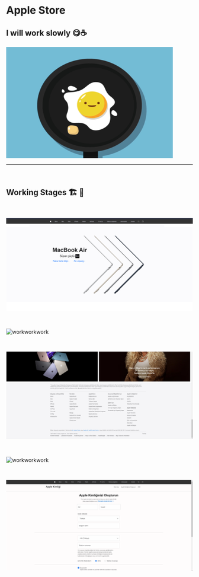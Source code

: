 # Apple Store

## I will work slowly 😋☕

<img src="https://github.com/alikartalonline/Apple-Store/blob/main/assets/loading.gif" width="450" height="300" alt="Loading...">


<br>
<hr>
<br>

## Working Stages 🏗️ 🚧 

<br>

![workworkwork](https://github.com/alikartalonline/Apple-Store/blob/main/assets/chapter1.png)

<br>

![workworkwork](https://github.com/alikartalonline/Apple-Store/blob/main/assets/working1.gif)


<br>

![workworkwork](https://github.com/alikartalonline/Apple-Store/blob/main/assets/footer.png)

<br>

![workworkwork](https://github.com/alikartalonline/Apple-Store/blob/main/assets/working2.gif)

<br>

![workworkwork](https://github.com/alikartalonline/Apple-Store/blob/main/assets/working3.gif)